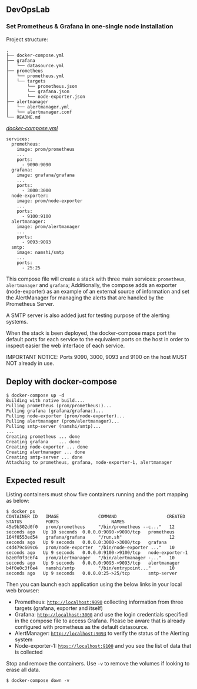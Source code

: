 ## DevOpsLab
### Set Prometheus & Grafana in one-single node installation

Project structure:
```
.
├── docker-compose.yml
├── grafana
│   └── datasource.yml
├── prometheus
│   └── prometheus.yml
│   └── targets
│       └── prometheus.json
│       └── grafana.json
│       └── node-exporter.json
├── alertmanager
│   └── alertmanager.yml
│   └── alertmanager.conf
└── README.md
```

[_docker-compose.yml_](docker-compose.yml)
```
services:
  prometheus:
    image: prom/prometheus
    ...
    ports:
      - 9090:9090
  grafana:
    image: grafana/grafana
    ...
    ports:
      - 3000:3000
  node-exporter:
    image: prom/node-exporter
    ...
    ports:
      - 9100:9100
  alertmanager:
    image: prom/alertmanager
    ...
    ports:
      - 9093:9093
  smtp:
    image: namshi/smtp
    ...
    ports:
      - 25:25
```
This compose file will create a stack with three main services: `prometheus`, `alertmanager` and `grafana`; 
Additionally, the compose adds an exporter (node-exporter) as an example of an external source of information
and set the AlertManager for managing the alerts that are handled by the Prometheus Server.

A SMTP server is also added just for testing purpose of the alerting systems.

When the stack is been deployed, the docker-compose maps port the default ports for each service 
to the equivalent ports on the host in order to inspect easier the web interface of each service.

IMPORTANT NOTICE: Ports 9090, 3000, 9093 and 9100 on the host MUST NOT already in use.

## Deploy with docker-compose

```
$ docker-compose up -d
Building with native build....
Pulling prometheus (prom/prometheus:)...
Pulling grafana (grafana/grafana:)...
Pulling node-exporter (prom/node-exporter)...
Pulling alertmanager (prom/alertmanager)...
Pulling smtp-server (namshi/smtp)...
...
Creating prometheus ... done
Creating grafana    ... done
Creating node-exporter ... done
Creating alertmanager ... done
Creating smtp-server ... done
Attaching to prometheus, grafana, node-exporter-1, alertmanager
```

## Expected result

Listing containers must show five containers running and the port mapping as below:
```
$ docker ps
CONTAINER ID   IMAGE               COMMAND                   CREATED           STATUS         PORTS                    NAMES
45e9b302d0f0   prom/prometheus     "/bin/prometheus --c..."   12 seconds ago   Up 10 seconds  0.0.0.0:9090->9090/tcp   prometheus
164f0553ed54   grafana/grafana     "/run.sh"                  12 seconds ago   Up 9 seconds   0.0.0.0:3000->3000/tcp   grafana
c4d479c609c6   prom/node-exporter  "/bin/node-exporter ..."   10 seconds ago   Up 9 seconds   0.0.0.0:9100->9100/tcp   node-exporter-1
b2e0f0f3c6f4   prom/alertmanager   "/bin/alertmanager -..."   10 seconds ago   Up 9 seconds   0.0.0.0:9093->9093/tcp   alertmanager
b4f0e0c3f6e4   namshi/smtp         "/bin/entrypoint..."       10 seconds ago   Up 9 seconds   0.0.0.0:25->25/tcp       smtp-server
```

Then you can launch each application using the below links in your local web browser:

* Prometheus: [`http://localhost:9090`](http://localhost:9090) collecting information from three targets (grafana, exporter and itself)
* Grafana: [`http://localhost:3000`](http://localhost:3000) and use the login credentials specified in the compose file to access Grafana. Please be aware that is already configured with prometheus as the default datasource.
* AlertManager: [`http://localhost:9093`](http://localhost:9093) to verify the status of the Alerting system
* Node-exporter-1: [`htps://localhost:9100`](http://localhost:9100) and you see the list of data that is collected

Stop and remove the containers. Use `-v` to remove the volumes if looking to erase all data.
```
$ docker-compose down -v
```

